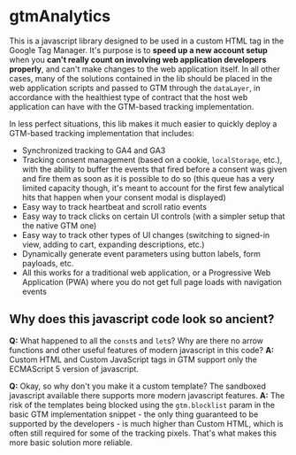 # gtmAnalytics

This is a javascript library designed to be used in a custom HTML tag in the Google Tag Manager. It's purpose is to **speed up a new account setup** when you **can't really count on involving web application developers properly**, and can't make changes to the web application itself. In all other cases, many of the solutions contained in the lib should be placed in the web application scripts and passed to GTM through the `dataLayer`, in accordance with the healthiest type of contract that the host web application can have with the GTM-based tracking implementation.

In less perfect situations, this lib makes it much easier to quickly deploy a GTM-based tracking implementation that includes:
* Synchronized tracking to GA4 and GA3
* Tracking consent management (based on a cookie, `localStorage`, etc.), with the ability to buffer the events that fired before a consent was given and fire them as soon as it is possible to do so (this queue has a very limited capacity though, it's meant to account for the first few analytical hits that happen when your consent modal is displayed)
* Easy way to track heartbeat and scroll ratio events
* Easy way to track clicks on certain UI controls (with a simpler setup that the native GTM one)
* Easy way to track other types of UI changes (switching to signed-in view, adding to cart, expanding descriptions, etc.)
* Dynamically generate event parameters using button labels, form payloads, etc.
* All this works for a traditional web application, or a Progressive Web Application (PWA) where you do not get full page loads with navigation events

## Why does this javascript code look so ancient?

**Q:** What happened to all the `const`s and `let`s? Why are there no arrow functions and other useful features of modern javascript in this code?
**A:** Custom HTML and Custom JavaScript tags in GTM support only the ECMAScript 5 version of javascript. 

**Q:** Okay, so why don't you make it a custom template? The sandboxed javascript available there supports more modern javascript features.
**A:** The risk of the templates being blocked using the `gtm.blocklist` param in the basic GTM implementation snippet - the only thing guaranteed to be supported by the developers - is much higher than Custom HTML, which is often still required for some of the tracking pixels. That's what makes this more basic solution more reliable.
